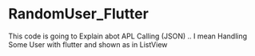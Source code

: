# RandomUser_Flutter
 This code is going to Explain abot APL Calling (JSON)  .. I mean Handling Some User with flutter and shown as in ListView
